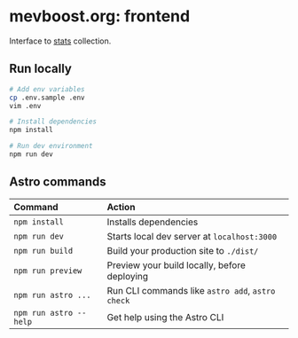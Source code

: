 # mevboost.org: frontend

Interface to [stats](../stats) collection.

## Run locally

```bash
# Add env variables
cp .env.sample .env
vim .env

# Install dependencies
npm install

# Run dev environment
npm run dev
```

## Astro commands

| Command                | Action                                           |
| :--------------------- | :----------------------------------------------- |
| `npm install`          | Installs dependencies                            |
| `npm run dev`          | Starts local dev server at `localhost:3000`      |
| `npm run build`        | Build your production site to `./dist/`          |
| `npm run preview`      | Preview your build locally, before deploying     |
| `npm run astro ...`    | Run CLI commands like `astro add`, `astro check` |
| `npm run astro --help` | Get help using the Astro CLI                     |
